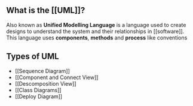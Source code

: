 ## What is the [[UML]]?

Also known as **Unified Modelling Language** is a language used to create designs to understand the system and their relationships in [[software]]. This language uses **components**, **methods** and **process** like conventions

## Types of UML

* [[Sequence Diagram]]
* [[Component and Connect View]]
* [[Descomposition View]]
* [[Class Diagrams]]
* [[Deploy Diagram]]
